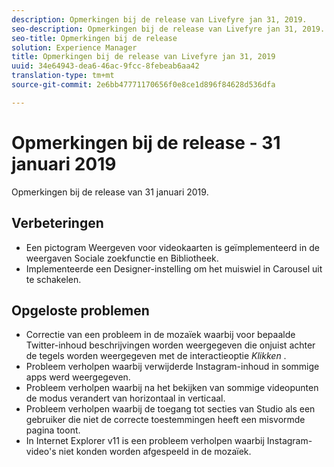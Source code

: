 ```yaml
---
description: Opmerkingen bij de release van Livefyre jan 31, 2019.
seo-description: Opmerkingen bij de release van Livefyre jan 31, 2019.
seo-title: Opmerkingen bij de release
solution: Experience Manager
title: Opmerkingen bij de release van Livefyre jan 31, 2019
uuid: 34e64943-dea6-46ac-9fcc-8febeab6aa42
translation-type: tm+mt
source-git-commit: 2e6bb47771170656f0e8ce1d896f84628d536dfa

---
```



# Opmerkingen bij de release - 31 januari 2019

Opmerkingen bij de release van 31 januari 2019.

## Verbeteringen

* Een pictogram Weergeven voor videokaarten is geïmplementeerd in de weergaven Sociale zoekfunctie en Bibliotheek.
* Implementeerde een Designer-instelling om het muiswiel in Carousel uit te schakelen.

## Opgeloste problemen

* Correctie van een probleem in de mozaïek waarbij voor bepaalde Twitter-inhoud beschrijvingen worden weergegeven die onjuist achter de tegels worden weergegeven met de interactieoptie *Klikken* .
* Probleem verholpen waarbij verwijderde Instagram-inhoud in sommige apps werd weergegeven.
* Probleem verholpen waarbij na het bekijken van sommige videopunten de modus verandert van horizontaal in verticaal.
* Probleem verholpen waarbij de toegang tot secties van Studio als een gebruiker die niet de correcte toestemmingen heeft een misvormde pagina toont.
* In Internet Explorer v11 is een probleem verholpen waarbij Instagram-video&#39;s niet konden worden afgespeeld in de mozaïek.
